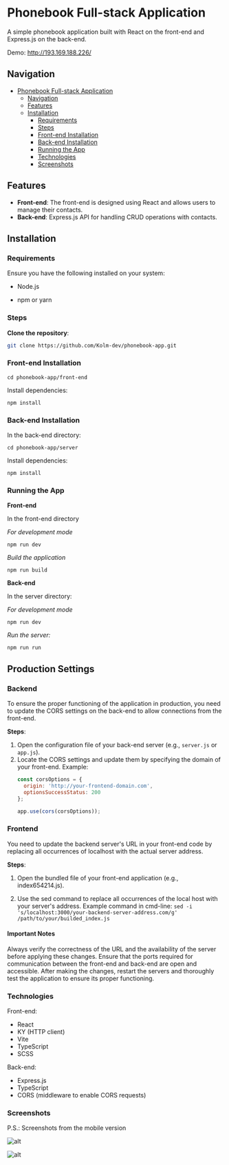 # Phonebook Full-stack Application

A simple phonebook application built with React on the front-end and Express.js on the back-end.

Demo: http://193.169.188.226/

## Navigation

- [Phonebook Full-stack Application](#phonebook-full-stack-application)
  - [Navigation](#navigation)
  - [Features](#features)
  - [Installation](#installation)
    - [Requirements](#requirements)
    - [Steps](#steps)
    - [Front-end Installation](#front-end-installation)
    - [Back-end Installation](#back-end-installation)
    - [Running the App](#running-the-app)
    - [Technologies](#technologies)
    - [Screenshots](#screenshots)

## Features

- **Front-end**: The front-end is designed using React and allows users to manage their contacts.
- **Back-end**: Express.js API for handling CRUD operations with contacts.

## Installation

### Requirements

Ensure you have the following installed on your system:

- Node.js

- npm or yarn

### Steps

**Clone the repository**:

```bash
git clone https://github.com/Kolm-dev/phonebook-app.git
```

### Front-end Installation

```console
cd phonebook-app/front-end
```

Install dependencies:

```console
npm install
```

### Back-end Installation

In the back-end directory:

```console
cd phonebook-app/server
```

Install dependencies:

```console
npm install
```

### Running the App

**Front-end**

In the front-end directory

_For development mode_

```console
npm run dev
```

_Build the application_

```console
npm run build
```

**Back-end**

In the server directory:

_For development mode_

```console
npm run dev
```

_Run the server:_

```console
npm run run
```

## Production Settings

### Backend

To ensure the proper functioning of the application in production, you need to update the CORS settings on the back-end to allow connections from the front-end.

**Steps**:
1. Open the configuration file of your back-end server (e.g., `server.js` or `app.js`).
2. Locate the CORS settings and update them by specifying the domain of your front-end. Example:
   ```javascript
   const corsOptions = {
     origin: 'http://your-frontend-domain.com',
     optionsSuccessStatus: 200
   };

   app.use(cors(corsOptions));


### Frontend
You need to update the backend server's URL in your front-end code by replacing all occurrences of localhost with the actual server address.

**Steps**:

1. Open the bundled file of your front-end application (e.g., index654214.js).

2. Use the sed command to replace all occurrences of the local host with your server's address. Example command in cmd-line:
```sed -i 's/localhost:3000/your-backend-server-address.com/g' /path/to/your/builded_index.js```




#### Important Notes
Always verify the correctness of the URL and the availability of the server before applying these changes.
Ensure that the ports required for communication between the front-end and back-end are open and accessible.
After making the changes, restart the servers and thoroughly test the application to ensure its proper functioning.



### Technologies

Front-end:

- React
- KY (HTTP client)
- Vite
- TypeScript
- SCSS

Back-end:

- Express.js
- TypeScript
- CORS (middleware to enable CORS requests)

### Screenshots

P.S.: Screenshots from the mobile version

![alt](https://i.ibb.co/wQpjmbt/localhost-5173-i-Phone-SE.png "contacts list")

![alt](https://i.ibb.co/n8MdnRD/localhost-5173-i-Phone-SE-1.png "form find contact")
